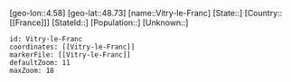 ﻿---
location: [48.73,4.58]
mapzoom: [7,12] 
mapmarker: city 
type: City
tags:
- geo/City


SpocWebEntityId: 35330
isDeleted: false
confidential: public

---
[geo-lon::4.58]
[geo-lat::48.73]
[name::Vitry-le-Franc]
[State::]
[Country::[[France]]]
[StateId::]
[Population::]
[Unknown::]


```leaflet
id: Vitry-le-Franc
coordinates: [[Vitry-le-Franc]]
markerFile: [[Vitry-le-Franc]]
defaultZoom: 11 
maxZoom: 18
```
